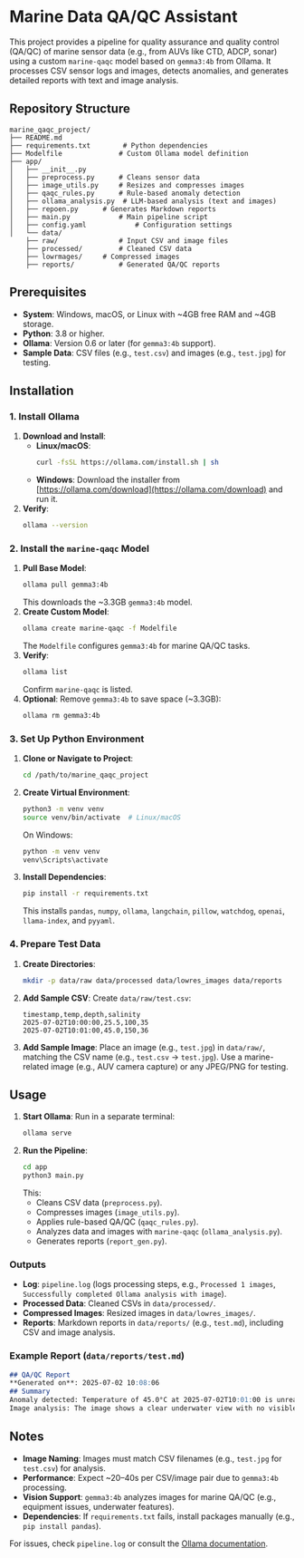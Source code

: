 # Marine Data QA/QC Assistant

This project provides a pipeline for quality assurance and quality control (QA/QC) of marine sensor data (e.g., from AUVs like CTD, ADCP, sonar) using a custom `marine-qaqc` model based on `gemma3:4b` from Ollama. It processes CSV sensor logs and images, detects anomalies, and generates detailed reports with text and image analysis.

## Repository Structure
```
marine_qaqc_project/
├── README.md
├── requirements.txt        # Python dependencies
├── Modelfile              # Custom Ollama model definition
├── app/
│   ├── __init__.py
│   ├── preprocess.py      # Cleans sensor data
│   ├── image_utils.py     # Resizes and compresses images
│   ├── qaqc_rules.py      # Rule-based anomaly detection
│   ├── ollama_analysis.py  # LLM-based analysis (text and images)
│   ├── repoen.py      # Generates Markdown reports
│   ├── main.py            # Main pipeline script
│   ├── config.yaml            # Configuration settings
│   └── data/
    ├── raw/               # Input CSV and image files
    ├── processed/         # Cleaned CSV data
    ├── lowrmages/     # Compressed images
    ├── reports/           # Generated QA/QC reports
```

## Prerequisites
- **System**: Windows, macOS, or Linux with ~4GB free RAM and ~4GB storage.
- **Python**: 3.8 or higher.
- **Ollama**: Version 0.6 or later (for `gemma3:4b` support).
- **Sample Data**: CSV files (e.g., `test.csv`) and images (e.g., `test.jpg`) for testing.

## Installation

### 1. Install Ollama
1. **Download and Install**:
   - **Linux/macOS**:
     ```bash
     curl -fsSL https://ollama.com/install.sh | sh
     ```
   - **Windows**: Download the installer from [https://ollama.com/download](https://ollama.com/download) and run it.
2. **Verify**:
   ```bash
   ollama --version
   ```

### 2. Install the `marine-qaqc` Model
1. **Pull Base Model**:
   ```bash
   ollama pull gemma3:4b
   ```
   This downloads the ~3.3GB `gemma3:4b` model.
2. **Create Custom Model**:
   ```bash
   ollama create marine-qaqc -f Modelfile
   ```
   The `Modelfile` configures `gemma3:4b` for marine QA/QC tasks.
3. **Verify**:
   ```bash
   ollama list
   ```
   Confirm `marine-qaqc` is listed.
4. **Optional**: Remove `gemma3:4b` to save space (~3.3GB):
   ```bash
   ollama rm gemma3:4b
   ```

### 3. Set Up Python Environment
1. **Clone or Navigate to Project**:
   ```bash
   cd /path/to/marine_qaqc_project
   ```
2. **Create Virtual Environment**:
   ```bash
   python3 -m venv venv
   source venv/bin/activate  # Linux/macOS
   ```
   On Windows:
   ```cmd
   python -m venv venv
   venv\Scripts\activate
   ```
3. **Install Dependencies**:
   ```bash
   pip install -r requirements.txt
   ```
   This installs `pandas`, `numpy`, `ollama`, `langchain`, `pillow`, `watchdog`, `openai`, `llama-index`, and `pyyaml`.

### 4. Prepare Test Data
1. **Create Directories**:
   ```bash
   mkdir -p data/raw data/processed data/lowres_images data/reports
   ```
2. **Add Sample CSV**:
   Create `data/raw/test.csv`:
   ```csv
   timestamp,temp,depth,salinity
   2025-07-02T10:00:00,25.5,100,35
   2025-07-02T10:01:00,45.0,150,36
   ```
3. **Add Sample Image**:
   Place an image (e.g., `test.jpg`) in `data/raw/`, matching the CSV name (e.g., `test.csv` → `test.jpg`). Use a marine-related image (e.g., AUV camera capture) or any JPEG/PNG for testing.

## Usage
1. **Start Ollama**:
   Run in a separate terminal:
   ```bash
   ollama serve
   ```
2. **Run the Pipeline**:
   ```bash
   cd app
   python3 main.py
   ```
   This:
   - Cleans CSV data (`preprocess.py`).
   - Compresses images (`image_utils.py`).
   - Applies rule-based QA/QC (`qaqc_rules.py`).
   - Analyzes data and images with `marine-qaqc` (`ollama_analysis.py`).
   - Generates reports (`report_gen.py`).

### Outputs
- **Log**: `pipeline.log` (logs processing steps, e.g., `Processed 1 images`, `Successfully completed Ollama analysis with image`).
- **Processed Data**: Cleaned CSVs in `data/processed/`.
- **Compressed Images**: Resized images in `data/lowres_images/`.
- **Reports**: Markdown reports in `data/reports/` (e.g., `test.md`), including CSV and image analysis.

### Example Report (`data/reports/test.md`)
```markdown
## QA/QC Report
**Generated on**: 2025-07-02 10:08:06
## Summary
Anomaly detected: Temperature of 45.0°C at 2025-07-02T10:01:00 is unrealistic. Possible sensor malfunction.
Image analysis: The image shows a clear underwater view with no visible equipment damage.
```
## Notes
- **Image Naming**: Images must match CSV filenames (e.g., `test.jpg` for `test.csv`) for analysis.
- **Performance**: Expect ~20–40s per CSV/image pair due to `gemma3:4b` processing.
- **Vision Support**: `gemma3:4b` analyzes images for marine QA/QC (e.g., equipment issues, underwater features).
- **Dependencies**: If `requirements.txt` fails, install packages manually (e.g., `pip install pandas`).

For issues, check `pipeline.log` or consult the [Ollama documentation](https://github.com/ollama/ollama).